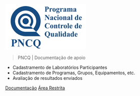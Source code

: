 ![logo](assets/images/logo_login.png)

> PNCQ | Documentação de apoio

- Cadastramento de Laboratórios Participantes
- Cadastramento de Programas, Grupos, Equipamentos, etc.
- Avaliação de resultados enviados

[Documentação](introducao)
[Área Restrita](https://pncq2013.pncq.org.br)